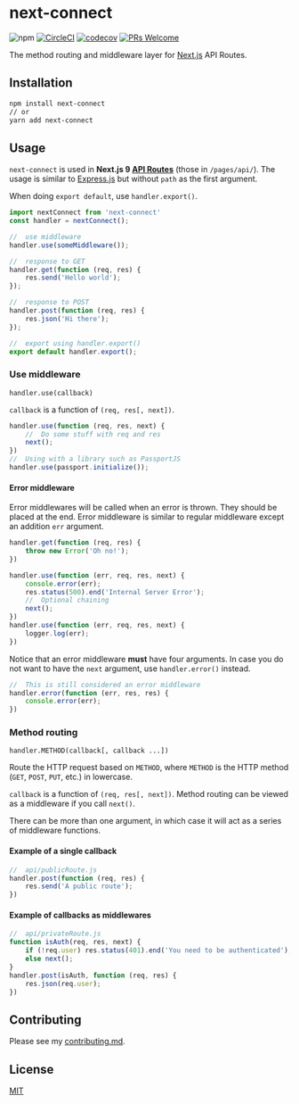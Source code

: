 # next-connect

![npm](https://badgen.net/npm/v/next-connect)
[![CircleCI](https://circleci.com/gh/hoangvvo/next-connect.svg?style=svg)](https://circleci.com/gh/hoangvvo/next-connect)
[![codecov](https://codecov.io/gh/hoangvvo/next-connect/branch/master/graph/badge.svg)](https://codecov.io/gh/hoangvvo/next-connect)
[![PRs Welcome](https://badgen.net/badge/PRs/welcome/ff5252)](CONTRIBUTING.md)

The method routing and middleware layer for [Next.js](https://nextjs.org/) API Routes.

## Installation

```sh
npm install next-connect
// or
yarn add next-connect
```

## Usage

`next-connect` is used in **Next.js 9 [API Routes](https://nextjs.org/docs#api-routes)** (those in `/pages/api/`). The usage is similar to [Express.js](https://github.com/expressjs/express/) but without `path` as the first argument.

When doing `export default`, use `handler.export()`.

```javascript
import nextConnect from 'next-connect'
const handler = nextConnect();

//  use middleware
handler.use(someMiddleware());

//  response to GET
handler.get(function (req, res) {
    res.send('Hello world');
});

//  response to POST
handler.post(function (req, res) {
    res.json('Hi there');
});

//  export using handler.export()
export default handler.export();
```

### Use middleware

`handler.use(callback)`

`callback` is a function of `(req, res[, next])`.

```javascript
handler.use(function (req, res, next) {
    //  Do some stuff with req and res
    next();
})
//  Using with a library such as PassportJS
handler.use(passport.initialize());
```

#### Error middleware

Error middlewares will be called when an error is thrown. They should be placed at the end. Error middleware is similar to regular middleware except an addition `err` argument.

```javascript
handler.get(function (req, res) {
    throw new Error('Oh no!');
})

handler.use(function (err, req, res, next) {
    console.error(err);
    res.status(500).end('Internal Server Error');
    //  Optional chaining
    next();
})
handler.use(function (err, req, res, next) {
    logger.log(err);
})
```

Notice that an error middleware **must** have four arguments. In case you do not want to have the `next` argument, use `handler.error()` instead.

```javascript
//  This is still considered an error middleware
handler.error(function (err, res, res) {
    console.error(err);
})
```

### Method routing

`handler.METHOD(callback[, callback ...])`

Route the HTTP request based on `METHOD`, where `METHOD` is the HTTP method (`GET`, `POST`, `PUT`, etc.) in lowercase.

`callback` is a function of `(req, res[, next])`. Method routing can be viewed as a middleware if you call `next()`.

There can be more than one argument, in which case it will act as a series of middleware functions.

#### Example of a single callback

```javascript
//  api/publicRoute.js
handler.post(function (req, res) {
    res.send('A public route');
})
```

#### Example of callbacks as middlewares

```javascript
//  api/privateRoute.js
function isAuth(req, res, next) {
    if (!req.user) res.status(401).end('You need to be authenticated');
    else next();
}
handler.post(isAuth, function (req, res) {
    res.json(req.user);
})
```

## Contributing

Please see my [contributing.md](CONTRIBUTING.md).

## License

[MIT](LICENSE)
